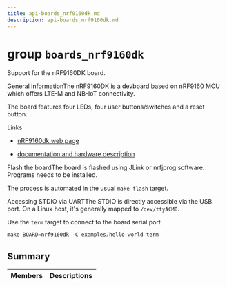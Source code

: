 ```yaml
---
title: api-boards_nrf9160dk.md
description: api-boards_nrf9160dk.md
---
```

# group `boards_nrf9160dk` 

Support for the nRF9160DK board.

General informationThe nRF9160DK is a devboard based on nRF9160 MCU which offers LTE-M and NB-IoT connectivity.

The board features four LEDs, four user buttons/switches and a reset button.

Links

* [nRF9160dk web page](https://www.nordicsemi.com/Products/Development-hardware/nrf9160-dk)

* [documentation and hardware description](https://infocenter.nordicsemi.com/index.jsp?topic=%2Fug_nrf91_dk%2FUG%2Fnrf91_DK%2Fintro.html&cp=2_0_4)

Flash the boardThe board is flashed using JLink or nrfjprog software. Programs needs to be installed.

The process is automated in the usual `make flash` target.

Accessing STDIO via UARTThe STDIO is directly accessible via the USB port. On a Linux host, it's generally mapped to `/dev/ttyACM0`.

Use the `term` target to connect to the board serial port
```cpp
make BOARD=nrf9160dk -C examples/hello-world term
```

## Summary

 Members                        | Descriptions                                
--------------------------------|---------------------------------------------

